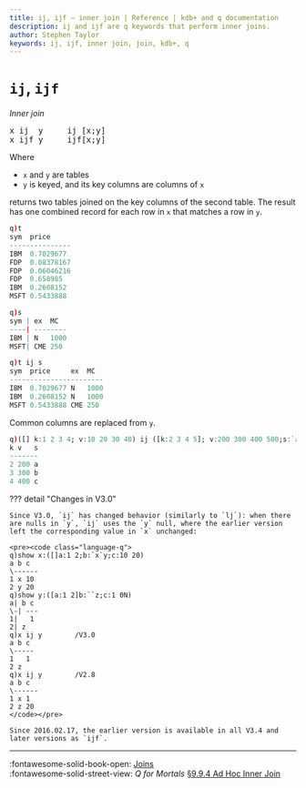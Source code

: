 ```yaml
---
title: ij, ijf – inner join | Reference | kdb+ and q documentation
description: ij and ijf are q keywords that perform inner joins.
author: Stephen Taylor
keywords: ij, ijf, inner join, join, kdb+, q
---
```

# `ij`, `ijf`






_Inner join_


<pre markdown="1" class="language-txt">
x ij  y     ij [x;y]
x ijf y     ijf[x;y]
</pre>
Where

-   `x` and `y` are tables
-   `y` is keyed, and its key columns are columns of `x`

returns two tables joined on the key columns of the second table.
The result has one combined record for each row in `x` that matches a row in `y`.

```q
q)t
sym  price
---------------
IBM  0.7029677
FDP  0.08378167
FDP  0.06046216
FDP  0.658985
IBM  0.2608152
MSFT 0.5433888

q)s
sym | ex  MC
----| --------
IBM | N   1000
MSFT| CME 250

q)t ij s
sym  price     ex  MC
-----------------------
IBM  0.7029677 N   1000
IBM  0.2608152 N   1000
MSFT 0.5433888 CME 250
```

Common columns are replaced from `y`.

```q
q)([] k:1 2 3 4; v:10 20 30 40) ij ([k:2 3 4 5]; v:200 300 400 500;s:`a`b`c`d)
k v   s
-------
2 200 a
3 300 b
4 400 c
```

??? detail "Changes in V3.0"

    Since V3.0, `ij` has changed behavior (similarly to `lj`): when there are nulls in `y`, `ij` uses the `y` null, where the earlier version left the corresponding value in `x` unchanged:

    <pre><code class="language-q">
    q)show x:([]a:1 2;b:`x`y;c:10 20)
    a b c
    \------
    1 x 10
    2 y 20
    q)show y:([a:1 2]b:``z;c:1 0N)
    a| b c
    \-| ---
    1|   1
    2| z
    q)x ij y        /V3.0
    a b c
    \-----
    1   1
    2 z
    q)x ij y        /V2.8
    a b c
    \------
    1 x 1
    2 z 20
    </code></pre>

    Since 2016.02.17, the earlier version is available in all V3.4 and later versions as `ijf`.

---
:fontawesome-solid-book-open:
[Joins](../basics/joins.md)
<br>
:fontawesome-solid-street-view:
_Q for Mortals_
[§9.9.4 Ad Hoc Inner Join](/q4m3/9_Queries_q-sql/#994-ad-hoc-inner-join-ij)

